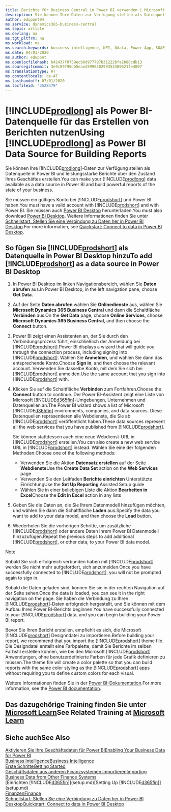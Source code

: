 ```yaml
---
title: Berichte für Business Central in Power BI verwenden | Microsoft Docs
description: Sie können Ihre Daten zur Verfügung stellen als Datenquelle in Power BI und leistungsstarke Berichte über den Zustand Ihres Geschäftes erstellen.
author: edupont04
ms.service: dynamics365-business-central
ms.topic: article
ms.devlang: na
ms.tgt_pltfrm: na
ms.workload: na
ms.search.keywords: business intelligence, KPI, Odata, Power App, SOAP, analysis
ms.date: 04/01/2020
ms.author: edupont
ms.openlocfilehash: b42437f0759ecb6d977797b31222bfa2b88cdb13
ms.sourcegitcommit: 3e9c89f90db5eaed599630299353300621fe4007
ms.translationtype: HT
ms.contentlocale: de-AT
ms.lasthandoff: 07/01/2020
ms.locfileid: "3528479"
---
```

# <a name="using-prodlong-as-power-bi-data-source-for-building-reports"></a><span data-ttu-id="d0d3d-103">[!INCLUDE[prodlong](includes/prodlong.md)] als Power BI-Datenquelle für das Erstellen von Berichten nutzen</span><span class="sxs-lookup"><span data-stu-id="d0d3d-103">Using [!INCLUDE[prodlong](includes/prodlong.md)] as Power BI Data Source for Building Reports</span></span>

<span data-ttu-id="d0d3d-104">Sie können Ihre [!INCLUDE[prodlong](includes/prodlong.md)]-Daten zur Verfügung stellen als Datenquelle in Power BI und leistungsstarke Berichte über den Zustand Ihres Geschäftes erstellen.</span><span class="sxs-lookup"><span data-stu-id="d0d3d-104">You can make your [!INCLUDE[prodlong](includes/prodlong.md)] data available as a data source in Power BI and build powerful reports of the state of your business.</span></span>  

<span data-ttu-id="d0d3d-105">Sie müssen ein gültiges Konto bei [!INCLUDE[prodshort](includes/prodshort.md)] und Power BI haben.</span><span class="sxs-lookup"><span data-stu-id="d0d3d-105">You must have a valid account with [!INCLUDE[prodshort](includes/prodshort.md)] and with Power BI.</span></span> <span data-ttu-id="d0d3d-106">Sie müssen auch [Power BI Desktop](https://powerbi.microsoft.com/desktop/) herunterladen.</span><span class="sxs-lookup"><span data-stu-id="d0d3d-106">You must also download [Power BI Desktop](https://powerbi.microsoft.com/desktop/).</span></span> <span data-ttu-id="d0d3d-107">Weitere Informationen finden Sie unter [Schnellstart: Stellen Sie eine Verbindung zu Daten her in Power BI Desktop](/power-bi/desktop-quickstart-connect-to-data).</span><span class="sxs-lookup"><span data-stu-id="d0d3d-107">For more information, see [Quickstart: Connect to data in Power BI Desktop](/power-bi/desktop-quickstart-connect-to-data).</span></span>  

## <a name="to-add-prodshort-as-a-data-source-in-power-bi-desktop"></a><span data-ttu-id="d0d3d-108">So fügen Sie [!INCLUDE[prodshort](includes/prodshort.md)] als Datenquelle in Power BI Desktop hinzu</span><span class="sxs-lookup"><span data-stu-id="d0d3d-108">To add [!INCLUDE[prodshort](includes/prodshort.md)] as a data source in Power BI Desktop</span></span>

1. <span data-ttu-id="d0d3d-109">In Power BI Desktop im linken Navigationsbereich, wählen Sie **Daten abrufen** aus.</span><span class="sxs-lookup"><span data-stu-id="d0d3d-109">In Power BI Desktop, in the left navigation pane, choose **Get Data**.</span></span>
2. <span data-ttu-id="d0d3d-110">Auf der Seite **Daten abrufen** wählen Sie **Onlinedienste** aus, wählen Sie **Microsoft Dynamics 365 Business Central** und dann die Schaltfläche **Verbinden** aus.</span><span class="sxs-lookup"><span data-stu-id="d0d3d-110">On the **Get Data** page, choose **Online Services**, choose **Microsoft Dynamics 365 Business Central**, and then choose the **Connect** button.</span></span>
3. <span data-ttu-id="d0d3d-111">Power BI zeigt einen Assistenten an, der Sie durch den Verbindungsprozess führt, einschließlich der Anmeldung bei [!INCLUDE[prodshort](includes/prodshort.md)].</span><span class="sxs-lookup"><span data-stu-id="d0d3d-111">Power BI displays a wizard that will guide you through the connection process, including signing into [!INCLUDE[prodshort](includes/prodshort.md)].</span></span> <span data-ttu-id="d0d3d-112">Wählen Sie **Anmelden**, und wählen Sie dann das entsprechende Konto.</span><span class="sxs-lookup"><span data-stu-id="d0d3d-112">Choose **Sign in**, and then choose the relevant account.</span></span> <span data-ttu-id="d0d3d-113">Verwenden Sie dasselbe Konto, mit dem Sie sich bei [!INCLUDE[prodshort](includes/prodshort.md)] anmelden.</span><span class="sxs-lookup"><span data-stu-id="d0d3d-113">Use the same account that you sign into [!INCLUDE[prodshort](includes/prodshort.md)] with.</span></span>
4. <span data-ttu-id="d0d3d-114">Klicken Sie auf die Schaltfläche **Verbinden** zum Fortfahren.</span><span class="sxs-lookup"><span data-stu-id="d0d3d-114">Choose the **Connect** button to continue.</span></span> <span data-ttu-id="d0d3d-115">Der Power BI-Assistent zeigt eine Liste von Microsoft [!INCLUDE[d365fin](includes/d365fin_md.md)]-Umgebungen, Unternehmen und Datenquellen an.</span><span class="sxs-lookup"><span data-stu-id="d0d3d-115">The Power BI wizard shows a list of Microsoft [!INCLUDE[d365fin](includes/d365fin_md.md)] environments, companies, and data sources.</span></span> <span data-ttu-id="d0d3d-116">Diese Datenquellen repräsentieren alle Webdienste, die Sie ab [!INCLUDE[prodshort](includes/prodshort.md)] veröffentlicht haben.</span><span class="sxs-lookup"><span data-stu-id="d0d3d-116">These data sources represent all the web services that you have published from [!INCLUDE[prodshort](includes/prodshort.md)].</span></span>

    <span data-ttu-id="d0d3d-117">Sie können stattdessen auch eine neue Webdienst-URL in [!INCLUDE[prodshort](includes/prodshort.md)] erstellen.</span><span class="sxs-lookup"><span data-stu-id="d0d3d-117">You can also create a new web service URL in [!INCLUDE[prodshort](includes/prodshort.md)] instead.</span></span> <span data-ttu-id="d0d3d-118">Wählen Sie eine der folgenden Methoden:</span><span class="sxs-lookup"><span data-stu-id="d0d3d-118">Choose one of the following methods:</span></span>

      - <span data-ttu-id="d0d3d-119">Verwenden Sie die Aktion **Datensatz erstellen** auf der Seite **Webdienste**</span><span class="sxs-lookup"><span data-stu-id="d0d3d-119">Use the **Create Data Set** action on the **Web Services** page</span></span>
      - <span data-ttu-id="d0d3d-120">Verwenden Sie den Leitfaden **Berichte einrichten** Unterstützte Einrichtung</span><span class="sxs-lookup"><span data-stu-id="d0d3d-120">Use the **Set Up Reporting** Assisted Setup guide</span></span>
      - <span data-ttu-id="d0d3d-121">Wählen Sie in einer beliebigen Liste die Aktion **Bearbeiten in Excel**</span><span class="sxs-lookup"><span data-stu-id="d0d3d-121">Choose the **Edit in Excel** action in any lists</span></span>

5. <span data-ttu-id="d0d3d-122">Geben Sie die Daten an, die Sie Ihrem Datenmodell hinzufügen möchten, und wählen Sie dann die Schaltfläche **Laden** aus.</span><span class="sxs-lookup"><span data-stu-id="d0d3d-122">Specify the data you want to add to your data model, and then choose the **Load** button.</span></span>
6. <span data-ttu-id="d0d3d-123">Wiederholen Sie die vorherigen Schritte, um zusätzliche [!INCLUDE[prodshort](includes/prodshort.md)] oder andere Daten Ihrem Power BI Datenmodell hinzuzufügen.</span><span class="sxs-lookup"><span data-stu-id="d0d3d-123">Repeat the previous steps to add additional [!INCLUDE[prodshort](includes/prodshort.md)], or other data, to your Power BI data model.</span></span>

> [!NOTE]  
> <span data-ttu-id="d0d3d-124">Sobald Sie sich erfolgreich verbunden haben mit [!INCLUDE[prodshort](includes/prodshort.md)] werden Sie nicht mehr aufgefordert, sich anzumelden.</span><span class="sxs-lookup"><span data-stu-id="d0d3d-124">Once you have successfully connected to [!INCLUDE[prodshort](includes/prodshort.md)], you will not be prompted again to sign in.</span></span>

<span data-ttu-id="d0d3d-125">Sobald die Daten geladen sind, können Sie sie in der rechten Navigation auf der Seite sehen.</span><span class="sxs-lookup"><span data-stu-id="d0d3d-125">Once the data is loaded, you can see it in the right navigation on the page.</span></span> <span data-ttu-id="d0d3d-126">Sie haben die Verbindung zu Ihren [!INCLUDE[prodshort](includes/prodshort.md)]-Daten erfolgreich hergestellt, und Sie können mit dem Aufbau Ihres Power BI-Berichts beginnen.</span><span class="sxs-lookup"><span data-stu-id="d0d3d-126">You have successfully connected to your [!INCLUDE[prodshort](includes/prodshort.md)] data, and you can begin building your Power BI report.</span></span>  

<span data-ttu-id="d0d3d-127">Bevor Sie Ihren Bericht erstellen, empfiehlt es sich, die Microsoft [!INCLUDE[prodshort](includes/prodshort.md)] Designndatei zu importieren.</span><span class="sxs-lookup"><span data-stu-id="d0d3d-127">Before building your report, we recommend that you import the [!INCLUDE[prodshort](includes/prodshort.md)] theme file.</span></span>  <span data-ttu-id="d0d3d-128">Die Designdatei erstellt eine Farbpalette, damit Sie Berichte im selben Farbstil erstellen können, wie bei den Microsoft [!INCLUDE[prodshort](includes/prodshort.md)] Anwendungen, ohne benutzerdefinierte Farben für jede Grafik definieren zu müssen.</span><span class="sxs-lookup"><span data-stu-id="d0d3d-128">The theme file will create a color palette so that you can build reports with the same color styling as the [!INCLUDE[prodshort](includes/prodshort.md)] apps without requiring you to define custom colors for each visual.</span></span>

<span data-ttu-id="d0d3d-129">Weitere Informationen finden Sie in der [Power BI-Dokumentation](/power-bi/consumer/).</span><span class="sxs-lookup"><span data-stu-id="d0d3d-129">For more information, see the [Power BI documentation](/power-bi/consumer/).</span></span>

## <a name="see-related-training-at-microsoft-learn"></a><span data-ttu-id="d0d3d-130">Das dazugehörige Training finden Sie unter [Microsoft Learn](/learn/modules/configure-powerbi-excel-dynamics-365-business-central/index)</span><span class="sxs-lookup"><span data-stu-id="d0d3d-130">See Related Training at [Microsoft Learn](/learn/modules/configure-powerbi-excel-dynamics-365-business-central/index)</span></span>

## <a name="see-also"></a><span data-ttu-id="d0d3d-131">Siehe auch</span><span class="sxs-lookup"><span data-stu-id="d0d3d-131">See Also</span></span>

[<span data-ttu-id="d0d3d-132">Aktivieren Sie Ihre Geschäftsdaten für Power BI</span><span class="sxs-lookup"><span data-stu-id="d0d3d-132">Enabling Your Business Data for Power BI</span></span>](admin-powerbi.md)  
[<span data-ttu-id="d0d3d-133">Business Intelligence</span><span class="sxs-lookup"><span data-stu-id="d0d3d-133">Business Intelligence</span></span>](bi.md)  
[<span data-ttu-id="d0d3d-134">Erste Schritte</span><span class="sxs-lookup"><span data-stu-id="d0d3d-134">Getting Started</span></span>](product-get-started.md)  
[<span data-ttu-id="d0d3d-135">Geschäftsdaten aus anderen Finanzsystemen importieren</span><span class="sxs-lookup"><span data-stu-id="d0d3d-135">Importing Business Data from Other Finance Systems</span></span>](across-import-data-configuration-packages.md)  
<span data-ttu-id="d0d3d-136">[Einrichten [!INCLUDE[d365fin](includes/d365fin_md.md)]](setup.md)</span><span class="sxs-lookup"><span data-stu-id="d0d3d-136">[Setting Up [!INCLUDE[d365fin](includes/d365fin_md.md)]](setup.md)</span></span>  
[<span data-ttu-id="d0d3d-137">Finanzen</span><span class="sxs-lookup"><span data-stu-id="d0d3d-137">Finance</span></span>](finance.md)  
[<span data-ttu-id="d0d3d-138">Schnellstart: Stellen Sie eine Verbindung zu Daten her in Power BI Desktop</span><span class="sxs-lookup"><span data-stu-id="d0d3d-138">Quickstart: Connect to data in Power BI Desktop</span></span>](/power-bi/desktop-quickstart-connect-to-data)  
